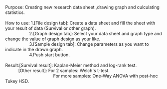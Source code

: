 Purpose: Creating new research data sheet ,drawing graph and culculating statistics.<br><br>
How to use: 1.[File design tab]: Create a data sheet and fill the sheet with your result of data (Survival or other graph).<br>
&emsp;&emsp;&emsp;&emsp;&emsp;&ensp;2.[Graph design tab]: Select your data sheet and graph type and change the value of graph design as your like.<br>
&emsp;&emsp;&emsp;&emsp;&emsp;&ensp;3.[Sample design tab]: Change parameters as you want to indicate in the drawn graph.<br>
&emsp;&emsp;&emsp;&emsp;&emsp;&ensp;4.Push start button.<br><br>
Result:[Survival result]: Kaplan-Meier method and log-rank test.<br>
&emsp;&emsp;&emsp;[Other result]: For 2 samples: Welch's t-test.<br>
&emsp;&emsp;&emsp;&emsp;&emsp;&emsp;&emsp;&emsp;&emsp;&emsp;&emsp;For more samples: One-Way ANOVA with post-hoc Tukey HSD.
